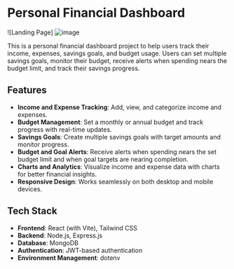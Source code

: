 # Personal Financial Dashboard

![Landing Page]
![image](https://github.com/user-attachments/assets/a0bd4097-9335-4875-98d6-d3430f7a7f35)


This is a personal financial dashboard project to help users track their income, expenses, savings goals, and budget usage. Users can set multiple savings goals, monitor their budget, receive alerts when spending nears the budget limit, and track their savings progress.

## Features

- **Income and Expense Tracking**: Add, view, and categorize income and expenses.
- **Budget Management**: Set a monthly or annual budget and track progress with real-time updates.
- **Savings Goals**: Create multiple savings goals with target amounts and monitor progress.
- **Budget and Goal Alerts**: Receive alerts when spending nears the set budget limit and when goal targets are nearing completion.
- **Charts and Analytics**: Visualize income and expense data with charts for better financial insights.
- **Responsive Design**: Works seamlessly on both desktop and mobile devices.

## Tech Stack

- **Frontend**: React (with Vite), Tailwind CSS
- **Backend**: Node.js, Express.js
- **Database**: MongoDB
- **Authentication**: JWT-based authentication
- **Environment Management**: dotenv



